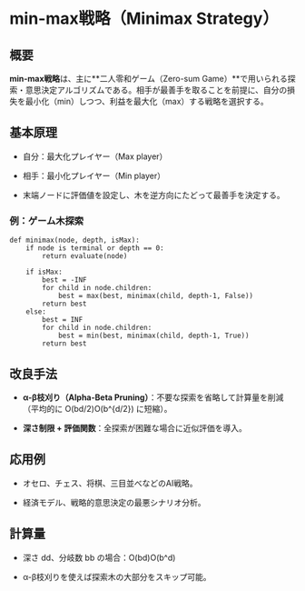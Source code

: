 # min-max戦略（Minimax Strategy）

## 概要

**min-max戦略**は、主に**二人零和ゲーム（Zero-sum Game）**で用いられる探索・意思決定アルゴリズムである。相手が最善手を取ることを前提に、自分の損失を最小化（min）しつつ、利益を最大化（max）する戦略を選択する。

## 基本原理

- 自分：最大化プレイヤー（Max player）
    
- 相手：最小化プレイヤー（Min player）
    
- 末端ノードに評価値を設定し、木を逆方向にたどって最善手を決定する。
    

### 例：ゲーム木探索

```pseudo
def minimax(node, depth, isMax):
    if node is terminal or depth == 0:
        return evaluate(node)

    if isMax:
        best = -INF
        for child in node.children:
            best = max(best, minimax(child, depth-1, False))
        return best
    else:
        best = INF
        for child in node.children:
            best = min(best, minimax(child, depth-1, True))
        return best
```

## 改良手法

- **α-β枝刈り（Alpha-Beta Pruning）**：不要な探索を省略して計算量を削減（平均的に O(bd/2)O(b^{d/2}) に短縮）。
    
- **深さ制限 + 評価関数**：全探索が困難な場合に近似評価を導入。
    

## 応用例

- オセロ、チェス、将棋、三目並べなどのAI戦略。
    
- 経済モデル、戦略的意思決定の最悪シナリオ分析。
    

## 計算量

- 深さ dd、分岐数 bb の場合：O(bd)O(b^d)
    
- α-β枝刈りを使えば探索木の大部分をスキップ可能。